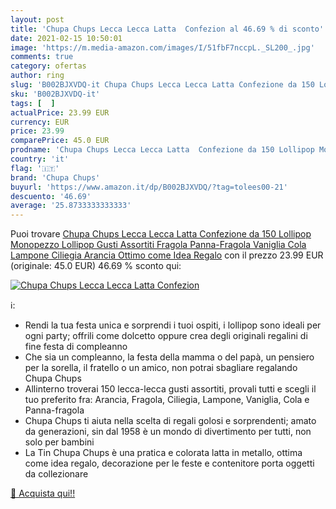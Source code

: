 ```yaml
---
layout: post
title: 'Chupa Chups Lecca Lecca Latta  Confezion al 46.69 % di sconto'
date: 2021-02-15 10:50:01
image: 'https://m.media-amazon.com/images/I/51fbF7nccpL._SL200_.jpg'
comments: true
category: ofertas
author: ring
slug: 'B002BJXVDQ-it Chupa Chups Lecca Lecca Latta Confezione da 150 Lollipop...'
sku: 'B002BJXVDQ-it'
tags: [  ]
actualPrice: 23.99 EUR
currency: EUR
price: 23.99
comparePrice: 45.0 EUR
prodname: 'Chupa Chups Lecca Lecca Latta  Confezione da 150 Lollipop Monopezzo  Lollipop Gusti Assortiti  Fragola  Panna-Fragola  Vaniglia  Cola  Lampone  Ciliegia  Arancia  Ottimo come Idea Regalo'
country: 'it'
flag: '🇮🇹'
brand: 'Chupa Chups'
buyurl: 'https://www.amazon.it/dp/B002BJXVDQ/?tag=tolees00-21'
descuento: '46.69'
average: '25.8733333333333'
---
```


Puoi trovare [Chupa Chups Lecca Lecca Latta  Confezione da 150 Lollipop Monopezzo  Lollipop Gusti Assortiti  Fragola  Panna-Fragola  Vaniglia  Cola  Lampone  Ciliegia  Arancia  Ottimo come Idea Regalo](https://www.amazon.it/dp/B002BJXVDQ/?tag=tolees00-21) con il prezzo 23.99 EUR (originale: 45.0 EUR) 46.69 % sconto qui:

[![Chupa Chups Lecca Lecca Latta  Confezion](https://m.media-amazon.com/images/I/51fbF7nccpL._SL200_.jpg)](https://www.amazon.it/dp/B002BJXVDQ/?tag=tolees00-21)

ℹ️:

- Rendi la tua festa unica e sorprendi i tuoi ospiti, i lollipop sono ideali per ogni party; offrili come dolcetto oppure crea degli originali regalini di fine festa di compleanno
- Che sia un compleanno, la festa della mamma o del papà, un pensiero per la sorella, il fratello o un amico, non potrai sbagliare regalando Chupa Chups
- Allinterno troverai 150 lecca-lecca gusti assortiti, provali tutti e scegli il tuo preferito fra: Arancia, Fragola, Ciliegia, Lampone, Vaniglia, Cola e Panna-fragola
- Chupa Chups ti aiuta nella scelta di regali golosi e sorprendenti; amato da generazioni, sin dal 1958 è un mondo di divertimento per tutti, non solo per bambini
- La Tin Chupa Chups è una pratica e colorata latta in metallo, ottima come idea regalo, decorazione per le feste e contenitore porta oggetti da collezionare

[🛒 Acquista qui!!](https://www.amazon.it/dp/B002BJXVDQ/?tag=tolees00-21)
